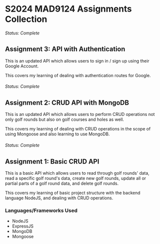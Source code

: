 # S2024 MAD9124 Assignments Collection

###### Status: Complete

## Assignment 3: API with Authentication

This is an updated API which allows users to sign in / sign up using their Google Account.

This covers my learning of dealing with authentication routes for Google.

###### Status: Complete

## Assignment 2: CRUD API with MongoDB

This is an updated API which allows users to perform CRUD operations
not only golf rounds but also on golf courses and holes as well.

This covers my learning of dealing with CRUD operations in the scope
of using Mongoose and also learning to use MongoDB.

###### Status: Complete

## Assignment 1: Basic CRUD API

This is a basic API which allows users to read through golf rounds' data, read a specific golf round's data, create new golf rounds, update all or partial parts of a golf round data, and delete golf rounds.

This covers my learning of basic project structure with the backend language NodeJS, and dealing with CRUD operations.

### Languages/Frameworks Used

-   NodeJS
-   ExpressJS
-   MongoDB
-   Mongoose
